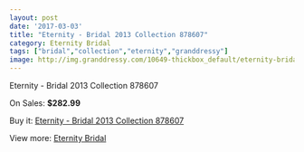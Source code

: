 ```yaml
---
layout: post
date: '2017-03-03'
title: "Eternity - Bridal 2013 Collection 878607"
category: Eternity Bridal
tags: ["bridal","collection","eternity","granddressy"]
image: http://img.granddressy.com/10649-thickbox_default/eternity-bridal-2013-collection-878607.jpg
---
```

Eternity - Bridal 2013 Collection 878607

On Sales: **$282.99**
<a href="https://www.granddressy.com/en/eternity-bridal/9767-eternity-bridal-2013-collection-878607.html"><amp-img layout="responsive" width="600" height="600" src="//img.granddressy.com/10649-thickbox_default/eternity-bridal-2013-collection-878607.jpg" alt="Eternity - Bridal 2013 Collection 878607 0" /></a>

Buy it: [Eternity - Bridal 2013 Collection 878607](https://www.granddressy.com/en/eternity-bridal/9767-eternity-bridal-2013-collection-878607.html "Eternity - Bridal 2013 Collection 878607")

View more: [Eternity Bridal](https://www.granddressy.com/en/288-eternity-bridal "Eternity Bridal")